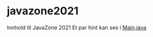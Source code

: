# javazone2021
Innhold til JavaZone 2021
Et par 
hint kan ses i [Main.java](src/main/java/no/toll/javazone/hints/Main.java)